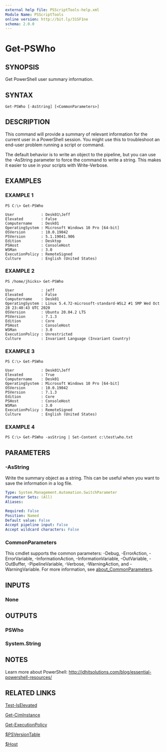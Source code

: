 ```yaml
---
external help file: PSScriptTools-help.xml
Module Name: PSScriptTools
online version: http://bit.ly/31SF1ne
schema: 2.0.0
---
```


# Get-PSWho

## SYNOPSIS
Get PowerShell user summary information.

## SYNTAX

```
Get-PSWho [-AsString] [<CommonParameters>]
```

## DESCRIPTION
This command will provide a summary of relevant information for the current user in a PowerShell session.
You might use this to troubleshoot an end-user problem running a script or command.

The default behavior is to write an object to the pipeline, but you can use the -AsString parameter to force the command to write a string.
This makes it easier to use in your scripts with Write-Verbose.

## EXAMPLES

### EXAMPLE 1
```
PS C:\> Get-PSWho

User            : Desk01\Jeff
Elevated        : False
Computername    : Desk01
OperatingSystem : Microsoft Windows 10 Pro [64-bit]
OSVersion       : 10.0.19042
PSVersion       : 5.1.19041.906
Edition         : Desktop
PSHost          : ConsoleHost
WSMan           : 3.0
ExecutionPolicy : RemoteSigned
Culture         : English (United States)
```

### EXAMPLE 2
```
PS /home/jhicks> Get-PSWho

User            : jeff
Elevated        : False
Computername    : Desk01
OperatingSystem : Linux 5.4.72-microsoft-standard-WSL2 #1 SMP Wed Oct 28 23:40:43 UTC 2020
OSVersion       : Ubuntu 20.04.2 LTS
PSVersion       : 7.1.3
Edition         : Core
PSHost          : ConsoleHost
WSMan           : 3.0
ExecutionPolicy : Unrestricted
Culture         : Invariant Language (Invariant Country)
```

### EXAMPLE 3
```
PS C:\> Get-PSWho

User            : Desk01\Jeff
Elevated        : True
Computername    : Desk01
OperatingSystem : Microsoft Windows 10 Pro [64-bit]
OSVersion       : 10.0.19042
PSVersion       : 7.1.3
Edition         : Core
PSHost          : ConsoleHost
WSMan           : 3.0
ExecutionPolicy : RemoteSigned
Culture         : English (United States)
```

### EXAMPLE 4
```
PS C:\> Get-PSWho -asString | Set-Content c:\test\who.txt
```

## PARAMETERS

### -AsString
Write the summary object as a string.
This can be useful when you want to save the information in a log file.

```yaml
Type: System.Management.Automation.SwitchParameter
Parameter Sets: (All)
Aliases:

Required: False
Position: Named
Default value: False
Accept pipeline input: False
Accept wildcard characters: False
```

### CommonParameters
This cmdlet supports the common parameters: -Debug, -ErrorAction, -ErrorVariable, -InformationAction, -InformationVariable, -OutVariable, -OutBuffer, -PipelineVariable, -Verbose, -WarningAction, and -WarningVariable. For more information, see [about_CommonParameters](http://go.microsoft.com/fwlink/?LinkID=113216).

## INPUTS

### None
## OUTPUTS

### PSWho
### System.String
## NOTES
Learn more about PowerShell: http://jdhitsolutions.com/blog/essential-powershell-resources/

## RELATED LINKS

[Test-IsElevated]()

[Get-CimInstance]()

[Get-ExecutionPolicy]()

[$PSVersionTable]()

[$Host]()

